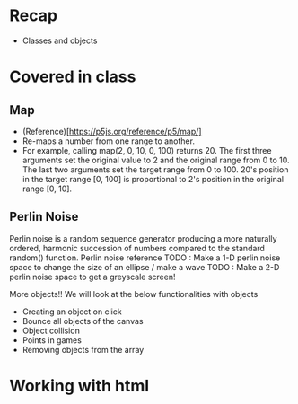# Recap
* Classes and objects

# Covered in class
## Map
* (Reference)[https://p5js.org/reference/p5/map/]
* Re-maps a number from one range to another.
* For example, calling map(2, 0, 10, 0, 100) returns 20. The first three arguments set the original value to 2 and the original range from 0 to 10. The last two arguments set the target range from 0 to 100. 20's position in the target range [0, 100] is proportional to 2's position in the original range [0, 10].

## Perlin Noise
Perlin noise is a random sequence generator producing a more naturally ordered, harmonic succession of numbers compared to the standard random() function.
Perlin noise reference
TODO : Make a 1-D perlin noise space to change the size of an ellipse / make a wave
TODO : Make a 2-D perlin noise space to get a greyscale screen!

More objects!!
We will look at the below functionalities with objects
* Creating an object on click
* Bounce all objects of the canvas
* Object collision
* Points in games
* Removing objects from the array

# Working with html

